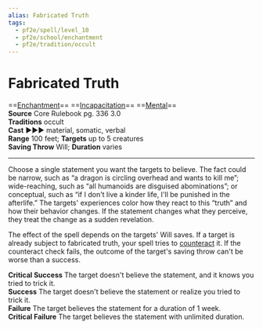 ```yaml
---
alias: Fabricated Truth
tags:
  - pf2e/spell/level_10
  - pf2e/school/enchantment
  - pf2e/tradition/occult
---
```


# Fabricated Truth

==[Enchantment](Enchantment.md)== ==[Incapacitation](Incapacitation.md)== ==[Mental](Mental.md)==  
__Source__ Core Rulebook pg. 336 3.0  
**Traditions** occult  
**Cast** ►►► material, somatic, verbal  
**Range** 100 feet; **Targets** up to 5 creatures  
**Saving Throw** Will; **Duration** varies

---

Choose a single statement you want the targets to believe. The fact could be narrow, such as “a dragon is circling overhead and wants to kill me”; wide-reaching, such as “all humanoids are disguised abominations”; or conceptual, such as “if I don't live a kinder life, I'll be punished in the afterlife.” The targets' experiences color how they react to this “truth” and how their behavior changes. If the statement changes what they perceive, they treat the change as a sudden revelation.

The effect of the spell depends on the targets' Will saves. If a target is already subject to fabricated truth, your spell tries to [counteract](Counteracting.md) it. If the counteract check fails, the outcome of the target's saving throw can't be worse than a success.

**Critical Success** The target doesn't believe the statement, and it knows you tried to trick it.  
**Success** The target doesn't believe the statement or realize you tried to trick it.  
**Failure** The target believes the statement for a duration of 1 week.  
**Critical Failure** The target believes the statement with unlimited duration.
